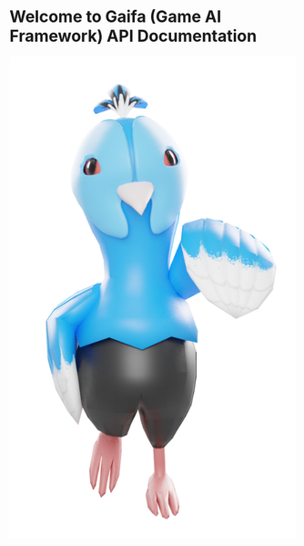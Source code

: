 # Welcome to Gaifa (Game AI Framework) API Documentation

![Image of Gaifa](resources/GAIFA-hey.png)